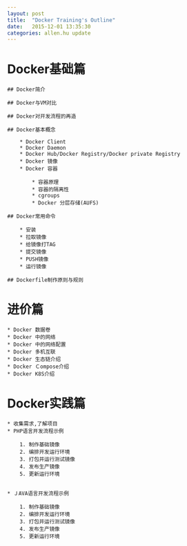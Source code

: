 ```yaml
---
layout: post
title:  "Docker Training's Outline"
date:   2015-12-01 13:35:30
categories: allen.hu update
---
```






# Docker基础篇

	## Docker简介

	## Docker与VM对比

	## Docker对开发流程的再造

	## Docker基本概念

		* Docker Client
		* Docker Daemon
		* Docker Hub/Docker Registry/Docker private Registry
		* Docker 镜像
		* Docker 容器

			* 容器原理
			* 容器的隔离性
			* cgroups
			* Docker 分层存储(AUFS)

	## Docker常用命令

		* 安装
		* 拉取镜像
		* 给镜像打TAG
		* 提交镜像
		* PUSH镜像
		* 运行镜像

	## Dockerfile制作原则与规则

# 进价篇

	* Docker 数据卷
	* Docker 中的网络
	* Docker 中的网络配置
	* Docker 多机互联
	* Docker 生态链介绍
	* Docker Ｃompose介绍
	* Docker K8S介绍


# Docker实践篇

	* 收集需求,了解项目
	* PHP语言开发流程示例

		1. 制作基础镜像
		2. 编排开发运行环境
		3. 打包并运行测试镜像
		4. 发布生产镜像
		5. 更新运行环境


	* ＪAVA语言开发流程示例

		1. 制作基础镜像
	    2. 编排开发运行环境
	    3. 打包并运行测试镜像
	    4. 发布生产镜像
        5. 更新运行环境
